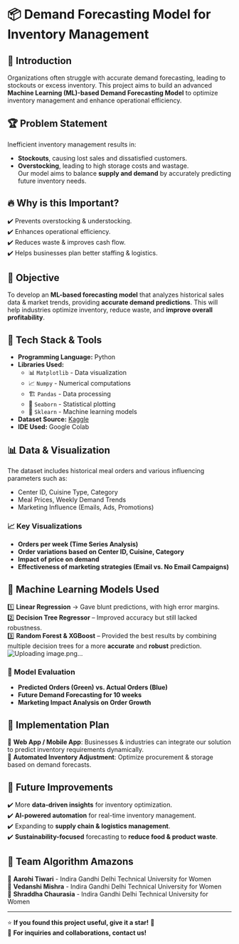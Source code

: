 # 📦 Demand Forecasting Model for Inventory Management  

## 🚀 Introduction  
Organizations often struggle with accurate demand forecasting, leading to stockouts or excess inventory. This project aims to build an advanced **Machine Learning (ML)-based Demand Forecasting Model** to optimize inventory management and enhance operational efficiency.

## 🏆 Problem Statement  
Inefficient inventory management results in:  
- **Stockouts**, causing lost sales and dissatisfied customers.  
- **Overstocking**, leading to high storage costs and wastage.  
Our model aims to balance **supply and demand** by accurately predicting future inventory needs.  

## 🔥 Why is this Important?  
✔️ Prevents overstocking & understocking.  
✔️ Enhances operational efficiency.  
✔️ Reduces waste & improves cash flow.  
✔️ Helps businesses plan better staffing & logistics.  

## 🎯 Objective  
To develop an **ML-based forecasting model** that analyzes historical sales data & market trends, providing **accurate demand predictions**. This will help industries optimize inventory, reduce waste, and **improve overall profitability**.  

## 🔧 Tech Stack & Tools  
- **Programming Language:** Python  
- **Libraries Used:**  
  - 📊 `Matplotlib` - Data visualization  
  - 📈 `Numpy` - Numerical computations  
  - 🏗️ `Pandas` - Data processing  
  - 🎨 `Seaborn` - Statistical plotting  
  - 🤖 `Sklearn` - Machine learning models  
- **Dataset Source:** [Kaggle](https://www.kaggle.com/)  
- **IDE Used:** Google Colab  

## 📊 Data & Visualization  
The dataset includes historical meal orders and various influencing parameters such as:  
- Center ID, Cuisine Type, Category  
- Meal Prices, Weekly Demand Trends  
- Marketing Influence (Emails, Ads, Promotions)  

### 📈 Key Visualizations  
- **Orders per week (Time Series Analysis)**  
- **Order variations based on Center ID, Cuisine, Category**  
- **Impact of price on demand**  
- **Effectiveness of marketing strategies (Email vs. No Email Campaigns)**  

## 🤖 Machine Learning Models Used  
1️⃣ **Linear Regression** → Gave blunt predictions, with high error margins.  
2️⃣ **Decision Tree Regressor** – Improved accuracy but still lacked robustness.  
3️⃣ **Random Forest & XGBoost** – Provided the best results by combining multiple decision trees for a more **accurate** and **robust** prediction.  
![Uploading image.png…]()


### 📌 Model Evaluation  
- **Predicted Orders (Green) vs. Actual Orders (Blue)**  
- **Future Demand Forecasting for 10 weeks**  
- **Marketing Impact Analysis on Order Growth**  

## 📡 Implementation Plan  
🔹 **Web App / Mobile App**: Businesses & industries can integrate our solution to predict inventory requirements dynamically.  
🔹 **Automated Inventory Adjustment**: Optimize procurement & storage based on demand forecasts.  

## 🚀 Future Improvements  
✔️ More **data-driven insights** for inventory optimization.  
✔️ **AI-powered automation** for real-time inventory management.  
✔️ Expanding to **supply chain & logistics management**.  
✔️ **Sustainability-focused** forecasting to **reduce food & product waste**.  

## 👥 Team Algorithm Amazons  
🔹 **Aarohi Tiwari** - Indira Gandhi Delhi Technical University for Women  
🔹 **Vedanshi Mishra** - Indira Gandhi Delhi Technical University for Women  
🔹 **Shraddha Chaurasia** - Indira Gandhi Delhi Technical University for Women  

---

⭐ **If you found this project useful, give it a star!** 🌟  
📩 **For inquiries and collaborations, contact us!**  
